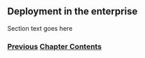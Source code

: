 ## Deployment in the enterprise

Section text goes here

<!-- Link lines generated automatically; do not delete -->
### [<ins>Previous</ins>](Deployment%20in%20the%20home.md) [<ins>Chapter Contents</ins>](5.%20Deployment.md)
